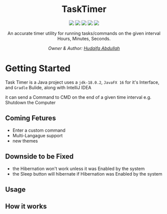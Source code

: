 <h1 align="center">TaskTimer <a href="https://github.com/7odaifa-ab/TaskTimer"></a></h1>
<p align="center">
  <a target="_blank" href="https://github.com/7odaifa-ab/TaskTimer/releases/download/1.1/TaskTimer_Setup.exe"><img src="https://img.shields.io/badge/Download-V1.1-brightgreen"></a>
  <a target="_blank" href="https://github.com/7odaifa-ab/TaskTimer/releases"><img src="https://img.shields.io/badge/Releases-Versions%20List-lightgrey"></a>
  <a target="_blank" href="https://www.oracle.com/java/technologies/javase/18-0-2-relnotes.html"><img src="https://img.shields.io/badge/Java-18.0.2-orange?logo=java"></a>
  <a target="_blank" href="https://gradle.org/"><img src="https://img.shields.io/badge/Gradle-7.5%2B-green"></a>
  <a target="_blank" href="LICENSE"><img src="https://img.shields.io/badge/Licence-The%20Unlicens-blue"></a>
</p>

<p align="center">An accurate timer utility for running tasks/commands on the given interval Hours, Minutes, Seconds.</p>

<i><p align="center">
  Owner & Author: <a target="_blank" href="https://github.com/7odaifa-ab">Hudaifa Abdullah</a><br>
</p></i>

# Getting Started
Task Timer is a Java project uses a ```jdk-18.0.2```, ```JavaFX 16``` for it's Interface, and ```Gradle``` Bulide, along with IntelliJ IDEA

it can send a Command to CMD on the end of a given time interval e.g. Shutdown the Computer


## Coming Fetures
* Enter a custom command
* Multi-Langague support
* new themes

## Downside to be Fixed
* the Hibernation won't work unless it was Enabled by the system
* the Sleep button will hibernate if Hibernation was Enabled by the system 
## Usage

## How it works
